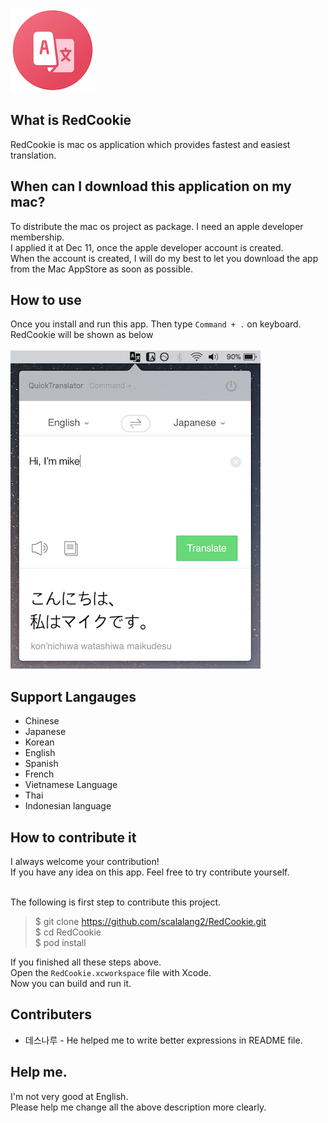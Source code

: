 ![Logo](./docs/images/logo.png)

## What is RedCookie
RedCookie is mac os application which provides fastest and easiest translation.

## When can I download this application on my mac?
To distribute the mac os project as package. I need an apple developer membership.<br>
I applied it at Dec 11, once the apple developer account is created.<br>
When the account is created, I will do my best to let you download the app from the Mac AppStore as soon as possible.

## How to use
Once you install and run this app. Then type `Command + .` on keyboard.<br>
RedCookie will be shown as below<br><br>
![Quick Translator Screenshot](./docs/images/screenshot2.png)

## Support Langauges
* Chinese
* Japanese
* Korean
* English
* Spanish
* French
* Vietnamese Language
* Thai
* Indonesian language

## How to contribute it
I always welcome your contribution!<br>
If you have any idea on this app. Feel free to try contribute yourself.<br><br>

The following is first step to contribute this project.

> $ git clone https://github.com/scalalang2/RedCookie.git<br>
> $ cd RedCookie<br>
> $ pod install

If you finished all these steps above.<br>
Open the `RedCookie.xcworkspace` file with Xcode.<br>
Now you can build and run it.

## Contributers
* 데스나루 - He helped me to write better expressions in README file.

## Help me.
I'm not very good at English.<br>
Please help me change all the above description more clearly.

